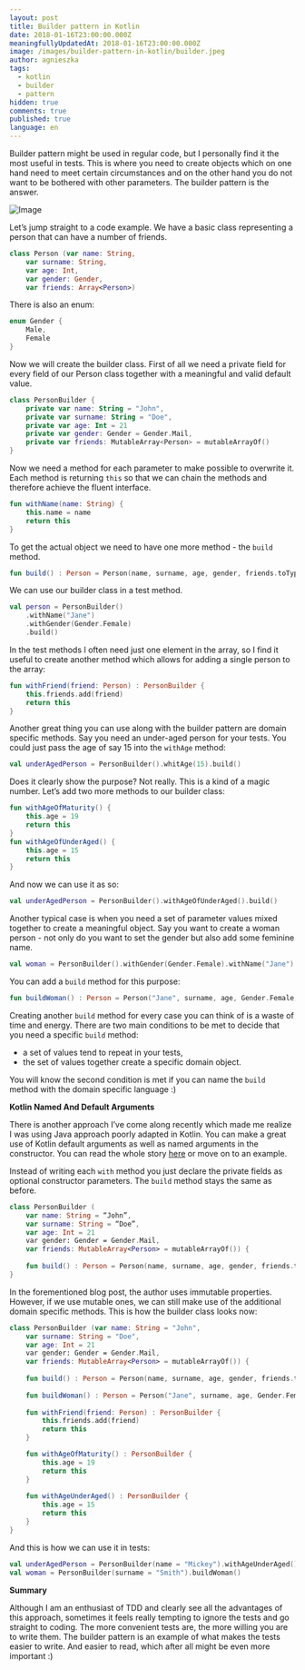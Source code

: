 ```yaml
---
layout: post
title: Builder pattern in Kotlin
date: 2018-01-16T23:00:00.000Z
meaningfullyUpdatedAt: 2018-01-16T23:00:00.000Z
image: /images/builder-pattern-in-kotlin/builder.jpeg
author: agnieszka
tags:
  - kotlin
  - builder
  - pattern
hidden: true
comments: true
published: true
language: en
---
```

Builder pattern might be used in regular code, but I personally find it the most useful in tests. This is where you need to create objects which on one hand need to meet certain circumstances and on the other hand  you do not want to be bothered with other parameters. The builder pattern is the answer.

![Image](../../static/images/builder-pattern-in-kotlin/builder.jpeg "")

Let’s jump straight to a code example. We have a basic class representing a person that can have a number of friends.

```kotlin
class Person (var name: String,
	var surname: String,
	var age: Int,
	var gender: Gender,
	var friends: Array<Person>)
```

There is also an enum:

```kotlin
enum Gender {
	Male,
	Female
}
```

Now we will create the builder class. First of all we need a private field for every field of our Person class together with a meaningful and valid default value.

```kotlin
class PersonBuilder {
	private var name: String = "John",
	private var surname: String = "Doe",
	private var age: Int = 21
	private var gender: Gender = Gender.Mail,
	private var friends: MutableArray<Person> = mutableArrayOf()
}
```

Now we need a method for each parameter to make possible to overwrite it. Each method is returning `this` so that we can chain the methods and therefore achieve the fluent interface. 

```kotlin
fun withName(name: String) {
	this.name = name
	return this
}
```

To get the actual object we need to have one more method - the `build` method.

```kotlin
fun build() : Person = Person(name, surname, age, gender, friends.toTypedArray())
```

We can use our builder class in a test method.

```kotlin
val person = PersonBuilder()
	.withName("Jane")
	.withGender(Gender.Female)
	.build()
```

In the test methods I often need just one element in the array, so I find it useful to create another method which allows for adding a single person to the array:

```kotlin
fun withFriend(friend: Person) : PersonBuilder {
	this.friends.add(friend)
	return this
}
```

Another great thing you can use along with the builder pattern are domain specific methods. Say you need an under-aged person for your tests. You could just pass the age of say 15 into the `withAge` method:

```kotlin
val underAgedPerson = PersonBuilder().whitAge(15).build()
```

Does it clearly show the purpose? Not really. This is a kind of a magic number. Let’s add two more methods to our builder class:

```kotlin
fun withAgeOfMaturity() {
	this.age = 19
	return this
}
fun withAgeOfUnderAged() {
	this.age = 15
	return this
}
```

And now we can use it as so:

```kotlin
val underAgedPerson = PersonBuilder().withAgeOfUnderAged().build()
```

Another typical case is when you need a set of parameter values mixed together to create a meaningful object. Say you want to create a woman person - not only do you want to set the gender but also add some feminine name.

```kotlin
val woman = PersonBuilder().withGender(Gender.Female).withName("Jane").build()
```

You can add a `build` method for this purpose:

```kotlin
fun buildWoman() : Person = Person("Jane", surname, age, Gender.Female, friends.toTypedArray())
```

Creating another `build` method for every case you can think of is a waste of time and energy. There are two main conditions to be met to decide that you need a specific `build` method:

* a set of values tend to repeat in your tests,
* the set of values together create a specific domain object.

You will know the second condition is met if you can name the `build` method with the domain specific language :)

**Kotlin Named And Default Arguments**

There is another approach I’ve come along recently which made me realize I was using Java approach poorly adapted in Kotlin. You can make a great use of Kotlin default arguments as well as named arguments in the constructor. You can read the whole story [here](https://praveer09.github.io/technology/2015/12/26/writing-test-data-builders-made-easy-with-kotlin) or move on to an example.

Instead of writing each `with` method you just declare the private fields as optional constructor parameters. The `build` method stays the same as before.

```kotlin
class PersonBuilder (
	var name: String = “John”,
	var surname: String = “Doe”,
	var age: Int = 21
	var gender: Gender = Gender.Mail,
	var friends: MutableArray<Person> = mutableArrayOf()) {
	
	fun build() : Person = Person(name, surname, age, gender, friends.toTypedArray())
}
```

In the forementioned blog post, the author uses immutable properties. However, if we use mutable ones, we can still make use of the additional domain specific methods. This is how the builder class looks now:

```kotlin
class PersonBuilder (var name: String = "John",
	var surname: String = "Doe",
	var age: Int = 21
	var gender: Gender = Gender.Mail,
	var friends: MutableArray<Person> = mutableArrayOf()) {
	
	fun build() : Person = Person(name, surname, age, gender, friends.toTypedArray())
	
	fun buildWoman() : Person = Person("Jane", surname, age, Gender.Female, friends.toTypedArray())
	
	fun withFriend(friend: Person) : PersonBuilder {
		this.friends.add(friend)
		return this
	}

	fun withAgeOfMaturity() : PersonBuilder {
		this.age = 19
		return this
	}
	
	fun withAgeUnderAged() : PersonBuilder {
		this.age = 15
		return this
	}
}
```

And this is how we can use it in tests:

```kotlin
val underAgedPerson = PersonBuilder(name = "Mickey").withAgeUnderAged().build()
val woman = PersonBuilder(surname = "Smith").buildWoman()
```

**Summary**

Although I am an enthusiast of TDD and clearly see all the advantages of this approach, sometimes it feels really tempting to ignore the tests and go straight to coding. The more convenient tests are, the more willing you are to write them. The builder pattern is an example of what makes the tests easier to write. And easier to read, which after all might be even more important :)
